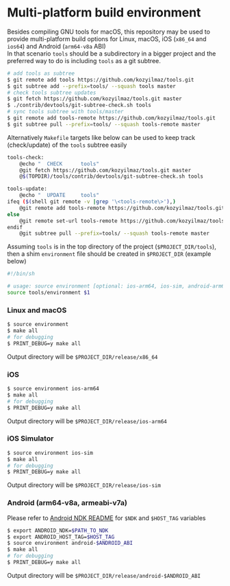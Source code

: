 # Multi-platform build environment
Besides compiling GNU tools for macOS, this repository may be used to provide multi-platform build options for Linux, macOS, iOS (`x86_64` and `ios64`) and Android (`arm64-v8a` ABI)  
In that scenario `tools` should be a subdirectory in a bigger project and the preferred way to do is including `tools` as a git subtree.

```sh
# add tools as subtree
$ git remote add tools https://github.com/kozyilmaz/tools.git
$ git subtree add --prefix=tools/ --squash tools master
# check tools subtree updates
$ git fetch https://github.com/kozyilmaz/tools.git master
$ ./contrib/devtools/git-subtree-check.sh tools
# sync tools subtree with tools/master
$ git remote add tools-remote https://github.com/kozyilmaz/tools.git
$ git subtree pull --prefix=tools/ --squash tools-remote master
```

Alternatively `Makefile` targets like below can be used to keep track (check/update) of the `tools` subtree easily  
```sh
tools-check:
	@echo "  CHECK      tools"
	@git fetch https://github.com/kozyilmaz/tools.git master
	@$(TOPDIR)/tools/contrib/devtools/git-subtree-check.sh tools

tools-update:
	@echo "  UPDATE     tools"
ifeq ($(shell git remote -v |grep '\<tools-remote\>'),)
	@git remote add tools-remote https://github.com/kozyilmaz/tools.git
else
	@git remote set-url tools-remote https://github.com/kozyilmaz/tools.git
endif
	@git subtree pull --prefix=tools/ --squash tools-remote master
```

Assuming `tools` is in the top directory of the project (`$PROJECT_DIR/tools`), then a shim `environment` file should be created in `$PROJECT_DIR` (example below)  
```sh
#!/bin/sh

# usage: source environment [optional: ios-arm64, ios-sim, android-arm64-v8a, android-armeabi-v7a, android-x86_64]
source tools/environment $1
```

### Linux and macOS
```sh
$ source environment
$ make all
# for debugging
$ PRINT_DEBUG=y make all
```
Output directory will be `$PROJECT_DIR/release/x86_64`

### iOS
```sh
$ source environment ios-arm64
$ make all
# for debugging
$ PRINT_DEBUG=y make all
```
Output directory will be `$PROJECT_DIR/release/ios-arm64`

### iOS Simulator
```sh
$ source environment ios-sim
$ make all
# for debugging
$ PRINT_DEBUG=y make all
```
Output directory will be `$PROJECT_DIR/release/ios-sim`

### Android (arm64-v8a, armeabi-v7a)
Please refer to [Android NDK README](https://developer.android.com/ndk/guides/other_build_systems) for `$NDK` and `$HOST_TAG` variables
```sh
$ export ANDROID_NDK=$PATH_TO_NDK
$ export ANDROID_HOST_TAG=$HOST_TAG
$ source environment android-$ANDROID_ABI
$ make all
# for debugging
$ PRINT_DEBUG=y make all
```
Output directory will be `$PROJECT_DIR/release/android-$ANDROID_ABI`

